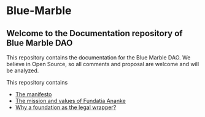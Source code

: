 # Blue-Marble
## Welcome to the Documentation repository of Blue Marble DAO

This repository contains the documentation for the Blue Marble DAO.
We believe in Open Source, so all comments and proposal are welcome and will be analyzed.


This repository contains
- [The manifesto](https://github.com/dvarlot/Blue-Marble/blob/main/Blue%20Marble%20Manifesto.md)
- [The mission and values of Fundatia Ananke](https://github.com/dvarlot/Blue-Marble/blob/main/Fundatia%20Ananke%20-%20Mission%20and%20values.md)
- [Why a foundation as the legal wrapper?](https://github.com/dvarlot/Blue-Marble/blob/main/Role%20of%20the%20foundation%20in%20the%20project.md)
